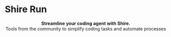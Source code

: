 # Shire Run

<p align="center">
  <strong>Streamline your coding agent with Shire.</strong><br />
  Tools from the community to simplify coding tasks and automate processes
</p>
